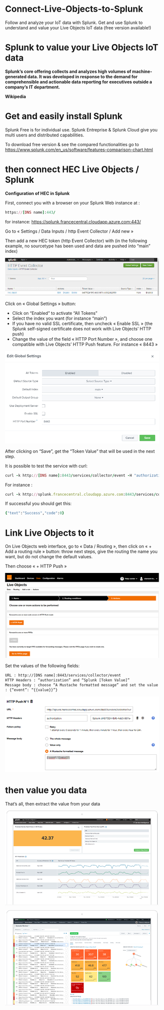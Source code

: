 # Connect-Live-Objects-to-Splunk
Follow and analyze your IoT data with Splunk. Get and use Splunk to understand and value your Live Objects IoT data (free version available!)

# Splunk to value your Live Objects IoT data

__Splunk’s core offering collects and analyzes high volumes of machine-generated data. It was developed in response to the demand for comprehensible and actionable data reporting for executives outside a company’s IT department.__

__Wikipedia__

# Get and easily install Splunk

Splunk Free is for individual use. Splunk Entreprise & Splunk Cloud give you multi users and distributed capabilities.

To download free version & see the compared functionalities go to https://www.splunk.com/en_us/software/features-comparison-chart.html

# then connect HEC Live Objects / Splunk

**Configuration of HEC in Splunk**

First, connect you with a browser on your Splunk Web instance at :

```ruby
https://[DNS name]:443/
```

for instance: https://splunk.francecentral.cloudapp.azure.com:443/

Go to « Settings / Data Inputs / http Event Collector / Add new »

Then add a new HEC token (http Event Collector) with (in the following example, no sourcetype has been used and data are pushed into “main” index)

![](images/splunk1.png)

Click on « Global Settings » button:

* Click on “Enabled” to activate “All Tokens”
* Select the index you want (for instance “main”)
* If you have no valid SSL certificate, then uncheck « Enable SSL » (the Splunk self-signed certificate does not work with Live Objects’ HTTP push)
* Change the value of the field « HTTP Port Number », and choose one compatible with Live Objects’ HTTP Push feature. For instance « 8443 »

![](images/splunk2.png)

After clicking on “Save”, get the “Token Value” that will be used in the next step.

It is possible to test the service with curl:

```ruby
curl -k http://[DNS name]:8443/services/collector/event -H "authorization: Splunk [Token Value]" -d '{"event": "hello world"}'
```

For instance :

```ruby
curl -k http://splunk.francecentral.cloudapp.azure.com:8443/services/collector/event -H "authorization: Splunk d487f324-fbf6-4eb3-807e-cd962db26f89" -d '{"event": "hello world"}' )
```

If successful you should get this:

```ruby
{"text":"Success","code":0}
```

# Link Live Objects to it #

On Live Objects web interface, go to « Data / Routing », then click on « + Add a routing rule » button: throw next steps, give the routing the name you want, but do not change the default values.

Then choose « + HTTP Push »

![](images/splunk3.png)

Set the values of the following fields:

    URL : http://[DNS name]:8443/services/collector/event
    HTTP Headers : “authorization” and “Splunk [Token Value]”
    Message body : choose “A Mustache formatted message” and set the value : {“event”: “{{value}}”}

![](images/splunk4.png)

# then value you data

That’s all, then extract the value from your data

![](images/splunk5.png)

![](images/splunk6.png)

